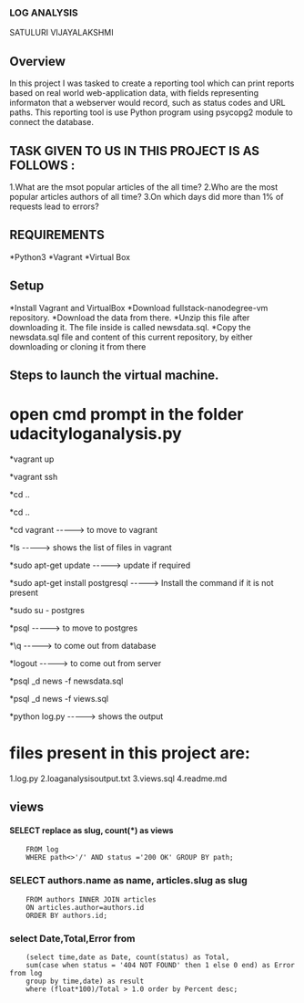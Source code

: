 ### LOG ANALYSIS

SATULURI VIJAYALAKSHMI

## Overview

In this project I was tasked to create a reporting tool which can print reports based on real world web-application data, with fields representing informaton that a webserver would record, such as status codes and URL paths. This reporting tool is use Python program using psycopg2 module to connect the database.

## TASK GIVEN TO US IN THIS PROJECT IS AS FOLLOWS :

1.What are the msot popular articles of the all time?
2.Who are the most popular articles authors of all time?
3.On which days did more than 1% of requests lead to errors?

## REQUIREMENTS

*Python3
*Vagrant
*Virtual Box

## Setup

*Install Vagrant and VirtualBox
*Download fullstack-nanodegree-vm repository.
*Download the data from there.
*Unzip this file after downloading it. The file inside is called newsdata.sql.
*Copy the newsdata.sql file and content of this current repository, by either downloading or cloning it from there

## Steps to launch the virtual machine.

# open cmd prompt in the folder udacityloganalysis.py

*vagrant up

*vagrant ssh

*cd ..
 
*cd ..
 
*cd vagrant 						----->		to move to vagrant

*ls 								-----> 		shows the list of files in vagrant

*sudo apt-get update 				----->		update if required

*sudo apt-get install postgresql	-----> Install the command if it is not present

*sudo su - postgres

*psql 								-----> 		to move to postgres

*\q									-----> 		to come out from database

*logout								----->		to come out from server

*psql _d news -f newsdata.sql

*psql _d news -f views.sql

*python log.py 						----->		shows the output					

# files present in this project are:

1.log.py
2.loaganalysisoutput.txt
3.views.sql
4.readme.md

## views


####	SELECT replace as slug, count(*) as views
		FROM log
		WHERE path<>'/' AND status ='200 OK' GROUP BY path;


###		SELECT authors.name as name, articles.slug as slug
		FROM authors INNER JOIN articles
		ON articles.author=authors.id
		ORDER BY authors.id;


### 	select Date,Total,Error from
		(select time,date as Date, count(status) as Total,
		sum(case when status = '404 NOT FOUND' then 1 else 0 end) as Error from log
		group by time,date) as result
		where (float*100)/Total > 1.0 order by Percent desc;
